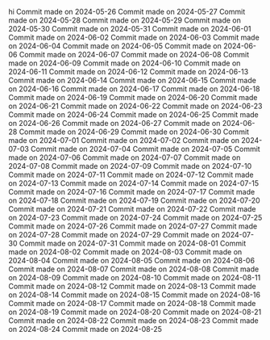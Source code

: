 hi
Commit made on 2024-05-26
Commit made on 2024-05-27
Commit made on 2024-05-28
Commit made on 2024-05-29
Commit made on 2024-05-30
Commit made on 2024-05-31
Commit made on 2024-06-01
Commit made on 2024-06-02
Commit made on 2024-06-03
Commit made on 2024-06-04
Commit made on 2024-06-05
Commit made on 2024-06-06
Commit made on 2024-06-07
Commit made on 2024-06-08
Commit made on 2024-06-09
Commit made on 2024-06-10
Commit made on 2024-06-11
Commit made on 2024-06-12
Commit made on 2024-06-13
Commit made on 2024-06-14
Commit made on 2024-06-15
Commit made on 2024-06-16
Commit made on 2024-06-17
Commit made on 2024-06-18
Commit made on 2024-06-19
Commit made on 2024-06-20
Commit made on 2024-06-21
Commit made on 2024-06-22
Commit made on 2024-06-23
Commit made on 2024-06-24
Commit made on 2024-06-25
Commit made on 2024-06-26
Commit made on 2024-06-27
Commit made on 2024-06-28
Commit made on 2024-06-29
Commit made on 2024-06-30
Commit made on 2024-07-01
Commit made on 2024-07-02
Commit made on 2024-07-03
Commit made on 2024-07-04
Commit made on 2024-07-05
Commit made on 2024-07-06
Commit made on 2024-07-07
Commit made on 2024-07-08
Commit made on 2024-07-09
Commit made on 2024-07-10
Commit made on 2024-07-11
Commit made on 2024-07-12
Commit made on 2024-07-13
Commit made on 2024-07-14
Commit made on 2024-07-15
Commit made on 2024-07-16
Commit made on 2024-07-17
Commit made on 2024-07-18
Commit made on 2024-07-19
Commit made on 2024-07-20
Commit made on 2024-07-21
Commit made on 2024-07-22
Commit made on 2024-07-23
Commit made on 2024-07-24
Commit made on 2024-07-25
Commit made on 2024-07-26
Commit made on 2024-07-27
Commit made on 2024-07-28
Commit made on 2024-07-29
Commit made on 2024-07-30
Commit made on 2024-07-31
Commit made on 2024-08-01
Commit made on 2024-08-02
Commit made on 2024-08-03
Commit made on 2024-08-04
Commit made on 2024-08-05
Commit made on 2024-08-06
Commit made on 2024-08-07
Commit made on 2024-08-08
Commit made on 2024-08-09
Commit made on 2024-08-10
Commit made on 2024-08-11
Commit made on 2024-08-12
Commit made on 2024-08-13
Commit made on 2024-08-14
Commit made on 2024-08-15
Commit made on 2024-08-16
Commit made on 2024-08-17
Commit made on 2024-08-18
Commit made on 2024-08-19
Commit made on 2024-08-20
Commit made on 2024-08-21
Commit made on 2024-08-22
Commit made on 2024-08-23
Commit made on 2024-08-24
Commit made on 2024-08-25